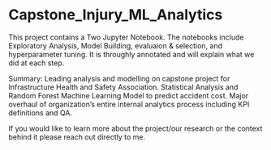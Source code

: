 # Capstone_Injury_ML_Analytics



This project contains a Two Jupyter Notebook. The notebooks include Exploratory Analysis, Model Building, evaluaion & selection, and hyperparameter tuning. It is throughly annotated and will explain what we did at each step.

 Summary:
	Leading analysis and modelling on capstone project for Infrastructure Health and Safety Association.
	Statistical Analysis and Random Forest Machine Learning Model to predict accident cost.
	Major overhaul of organization’s entire internal analytics process including KPI definitions and QA.

If you would like to learn more about the project/our research or the context behind it please reach out directly to me.


